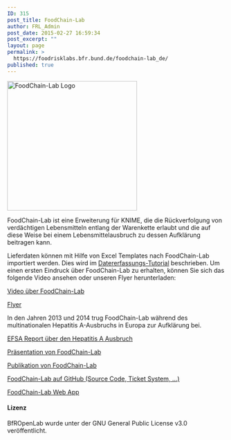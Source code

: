 ```yaml
---
ID: 315
post_title: FoodChain-Lab
author: FRL_Admin
post_date: 2015-02-27 16:59:34
post_excerpt: ""
layout: page
permalink: >
  https://foodrisklabs.bfr.bund.de/foodchain-lab_de/
published: true
---
```

<img class="aligncenter size-full wp-image-1254" src="https://foodrisklabs.bfr.bund.de/wp-content/uploads/2015/02/FoodChain-Lab-Logo.png" alt="FoodChain-Lab Logo" width="300" height="300" />

FoodChain-Lab ist eine Erweiterung für KNIME, die die Rückverfolgung von verdächtigen Lebensmitteln entlang der Warenkette erlaubt und die auf diese Weise bei einem Lebensmittelausbruch zu dessen Aufklärung beitragen kann.

Lieferdaten können mit Hilfe von Excel Templates nach FoodChain-Lab importiert werden. Dies wird im <a href="https://foodrisklabs.bfr.bund.de/index.php/erfassen-von-daten-in-foodchain-lab/">Datererfassungs-Tutorial</a> beschrieben. Um einen ersten Eindruck über FoodChain-Lab zu erhalten, können Sie sich das folgende Video ansehen oder unseren Flyer herunterladen:

<a href="https://github.com/SiLeBAT/BfROpenLabResources/raw/master/GitHubPages/media/foodchain_lab_demo.mp4" target="_blank">Video über FoodChain-Lab</a>

<a href="https://github.com/SiLeBAT/BfROpenLabResources/raw/master/GitHubPages/media/Flyer_FoodChain_Druck_v02.pdf" target="_blank">Flyer</a>

In den Jahren 2013 und 2014 trug FoodChain-Lab während des multinationalen Hepatitis A-Ausbruchs in Europa zur Aufklärung bei.

<a href="http://www.efsa.europa.eu/en/efsajournal/doc/3821.pdf" target="_blank">EFSA Report über den Hepatitis A Ausbruch</a>

<a href="https://foodrisklabs.bfr.bund.de/wp-content/uploads/2016/04/Warenketten_Symposium_20160219.pdf" target="_blank">Präsentation von FoodChain-Lab</a>

<a href="http://journals.plos.org/plosone/article?id=10.1371/journal.pone.0151977" target="_blank">Publikation von FoodChain-Lab</a>

<a href="https://github.com/SiLeBAT/BfROpenLab" target="_blank">FoodChain-Lab auf GitHub (Source Code, Ticket System, ...)</a>

<a href="https://silebat.github.io/fcl-web-app" target="_blank" rel="noopener noreferrer">FoodChain-Lab Web App</a>

<h4>Lizenz</h4>
BfROpenLab wurde unter der GNU General Public License v3.0 veröffentlicht.